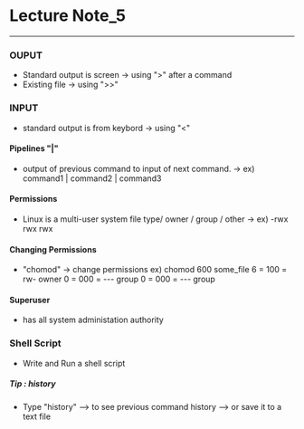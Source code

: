 # Lecture Note_5
- - -
### OUPUT
- Standard output is screen
-> using ">" after a command
- Existing file
-> using ">>"

### INPUT
- standard output is from keybord
-> using "<"

#### Pipelines "|"
- output of previous command to input of next command.
-> ex) command1 | command2 | command3

#### Permissions
- Linux is a multi-user system
file type/ owner / group / other
-> ex) -rwx rwx rwx

#### Changing Permissions
- "chomod" -> change permissions
ex) chomod 600 some_file
6 = 100 = rw- owner
0 = 000 = --- group
0 = 000 = --- group

#### Superuser
- has all system administation authority

### Shell Script
- Write and Run a shell script

##### Tip : history
- Type "history" 
--> to see previous command history 
--> or save it to a text file